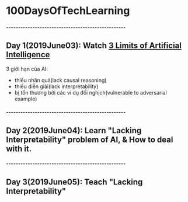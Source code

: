 # 100DaysOfTechLearning

#### --------------------------------------------------
## Day 1(2019June03): Watch [3 Limits of Artificial Intelligence](https://youtu.be/f5YvatzVWxA)

3 giới hạn của AI:
- thiếu nhân quả(lack causal reasoning)
- thiếu diễn giải(lack interpretability)
- bị tổn thương bởi các ví dụ đối nghịch(vulnerable to adversarial example)

#### --------------------------------------------------
## Day 2(2019June04): Learn "Lacking Interpretability" problem of AI, & How to deal with it.


#### --------------------------------------------------
## Day 3(2019June05): Teach "Lacking Interpretability"


